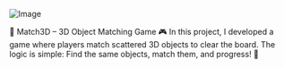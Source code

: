 ![Image](https://github.com/user-attachments/assets/89ccf0f6-4e48-456a-892e-b3b4bb0bfb77)

🧩 Match3D – 3D Object Matching Game 🎮
In this project, I developed a game where players match scattered 3D objects to clear the board. The logic is simple: Find the same objects, match them, and progress! 🚀
